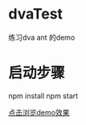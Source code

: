 # dvaTest
练习dva ant 的demo

# 启动步骤
 npm install 
 npm start

 [点击浏览demo效果](https://qingaoti.github.io/dvaTest/dist/index.html)
